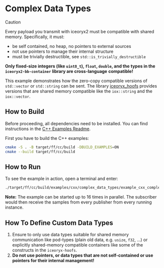 # Complex Data Types

> [!CAUTION]
> Every payload you transmit with iceoryx2 must be compatible with shared
> memory. Specifically, it must:
>
> * be self contained, no heap, no pointers to external sources
> * not use pointers to manage their internal structure
> * must be trivially destructible, see `std::is_trivially_destructible`
>
> **Only fixed-size integers (like `uint8_t`), `float`, `double`, and the**
> **types in the `iceoryx2-bb-container` library are cross-language**
> **compatible!**

This example demonstrates how the zero-copy compatible versions of
`std::vector` or `std::string` can be sent.
The library
[iceoryx_hoofs](https://github.com/eclipse-iceoryx/iceoryx/tree/main/iceoryx_hoofs)
provides versions that are shared memory compatible like the
`iox::string` and the `iox::vector`.

## How to Build

Before proceeding, all dependencies need to be installed. You can find
instructions in the [C++ Examples Readme](../README.md).

First you have to build the C++ examples:

```sh
cmake -S . -B target/ff/cc/build -DBUILD_EXAMPLES=ON
cmake --build target/ff/cc/build
```

## How to Run

To see the example in action, open a terminal and enter:

```sh
./target/ff/cc/build/examples/cxx/complex_data_types/example_cxx_complex_data_types
```

**Note:** The example can be started up to 16 times in parallel. The subscriber
would then receive the samples from every publisher from every running instance.

## How To Define Custom Data Types

1. Ensure to only use data types suitable for shared memory communication like
   pod-types (plain old data, e.g. `usize`, `f32`, ...) or explicitly
   shared-memory compatible containers like some of the constructs in the
   `iceoryx-hoofs`.
2. **Do not use pointers, or data types that are not self-contained or use
   pointers for their internal management!**
